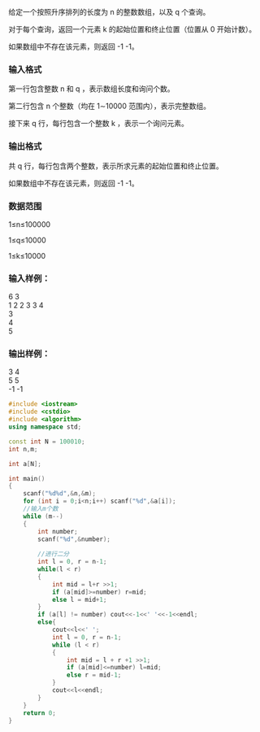 给定一个按照升序排列的长度为 n
 的整数数组，以及 q
 个查询。

对于每个查询，返回一个元素 k
 的起始位置和终止位置（位置从 0
 开始计数）。

如果数组中不存在该元素，则返回 -1 -1。

### 输入格式
第一行包含整数 n
 和 q
，表示数组长度和询问个数。

第二行包含 n
 个整数（均在 1∼10000
 范围内），表示完整数组。

接下来 q
 行，每行包含一个整数 k
，表示一个询问元素。

### 输出格式
共 q
 行，每行包含两个整数，表示所求元素的起始位置和终止位置。

如果数组中不存在该元素，则返回 -1 -1。

### 数据范围
1≤n≤100000

1≤q≤10000

1≤k≤10000
### 输入样例：
6 3  
1 2 2 3 3 4  
3  
4  
5  
### 输出样例：
3 4  
5 5  
-1 -1  
```c++
#include <iostream>
#include <cstdio>
#include <algorithm>
using namespace std;

const int N = 100010;
int n,m;

int a[N];

int main()
{
    scanf("%d%d",&n,&m);
    for (int i = 0;i<n;i++) scanf("%d",&a[i]);
    //输入m个数
    while (m--)
    {
        int number;
        scanf("%d",&number);
        
        //进行二分
        int l = 0, r = n-1;
        while(l < r)
        {
            int mid = l+r >>1;
            if (a[mid]>=number) r=mid;
            else l = mid+1;
        }
        if (a[l] != number) cout<<-1<<' '<<-1<<endl;
        else{
            cout<<l<<' ';
            int l = 0, r = n-1;
            while (l < r)
            {
                int mid = l + r +1 >>1;
                if (a[mid]<=number) l=mid;
                else r = mid-1;
            }
            cout<<l<<endl;
        }
    }
    return 0;
}
```

